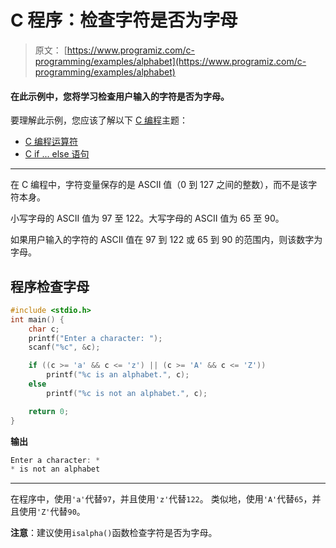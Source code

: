 # C 程序：检查字符是否为字母

> 原文： [https://www.programiz.com/c-programming/examples/alphabet](https://www.programiz.com/c-programming/examples/alphabet)

#### 在此示例中，您将学习检查用户输入的字符是否为字母。

要理解此示例，您应该了解以下 [C 编程](/c-programming "C tutorial")主题：

*   [C 编程运算符](/c-programming/c-operators)
*   [C if ... else 语句](/c-programming/c-if-else-statement)

* * *

在 C 编程中，字符变量保存的是 ASCII 值（0 到 127 之间的整数），而不是该字符本身。

小写字母的 ASCII 值为 97 至 122。大写字母的 ASCII 值为 65 至 90。

如果用户输入的字符的 ASCII 值在 97 到 122 或 65 到 90 的范围内，则该数字为字母。

## 程序检查字母

```c
#include <stdio.h>
int main() {
    char c;
    printf("Enter a character: ");
    scanf("%c", &c);

    if ((c >= 'a' && c <= 'z') || (c >= 'A' && c <= 'Z'))
        printf("%c is an alphabet.", c);
    else
        printf("%c is not an alphabet.", c);

    return 0;
} 
```

**输出**

```c
Enter a character: *
* is not an alphabet 
```

* * *

在程序中，使用`'a'`代替`97`，并且使用`'z'`代替`122`。 类似地，使用`'A'`代替`65`，并且使用`'Z'`代替`90`。

**注意**：建议使用`isalpha()`函数检查字符是否为字母。